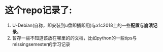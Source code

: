 # 这个repo记录了:
1. U-Debian(自称，即安装到u盘即插即用)与x1c2018上的一些**配置与崩溃记录**。  
2. 暂存一些不知道该放在哪里的的文档，比如python的一些tips与missingsemester的学习记录  
